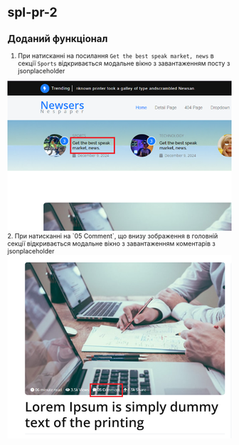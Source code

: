 # spl-pr-2

## Доданий функціонал

1. При натисканні на посилання `Get the best speak market, news` в секції `Sports` відкривається модальне вікно з завантаженням посту з jsonplaceholder
<img src=./docs/Firstpng.png>
2. При натисканні на `05 Comment`, що внизу зображення в головній секції відкривається модальне вікно з завантаженням коментарів з jsonplaceholder
<img src=./docs/Second.png>
